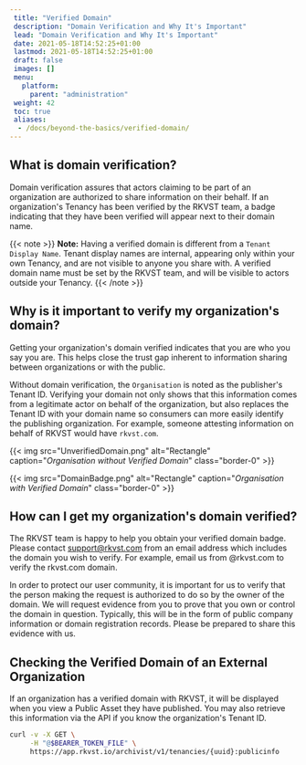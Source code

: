 ```yaml
---
 title: "Verified Domain"
 description: "Domain Verification and Why It's Important"
 lead: "Domain Verification and Why It's Important"
 date: 2021-05-18T14:52:25+01:00
 lastmod: 2021-05-18T14:52:25+01:00
 draft: false
 images: []
 menu:
   platform:
     parent: "administration"
 weight: 42
 toc: true
 aliases:
  - /docs/beyond-the-basics/verified-domain/
---
```


## What is domain verification?

Domain verification assures that actors claiming to be part of an organization are authorized to share information on their behalf. If an organization's Tenancy has been verified by the RKVST team, a badge indicating that they have been verified will appear next to their domain name.

{{< note >}}
**Note:** Having a verified domain is different from a `Tenant Display Name`. Tenant display names are internal, appearing only within your own Tenancy, and are not visible to anyone you share with. A verified domain name must be set by the RKVST team, and will be visible to actors outside your Tenancy. 
{{< /note >}}

## Why is it important to verify my organization's domain?

Getting your organization's domain verified indicates that you are who you say you are. This helps close the trust gap inherent to information sharing between organizations or with the public.

Without domain verification, the `Organisation` is noted as the publisher's Tenant ID. Verifying your domain not only shows that this information comes from a legitimate actor on behalf of the organization, but also replaces the Tenant ID with your domain name so consumers can more easily identify the publishing organization. For example, someone attesting information on behalf of RKVST would have `rkvst.com`. 

{{< img src="UnverifiedDomain.png" alt="Rectangle" caption="<em>Organisation without Verified Domain</em>" class="border-0" >}}

{{< img src="DomainBadge.png" alt="Rectangle" caption="<em>Organisation with Verified Domain</em>" class="border-0" >}}

## How can I get my organization's domain verified? 

The RKVST team is happy to help you obtain your verified domain badge. Please contact support@rkvst.com from an email address which includes the domain you wish to verify. For example, email us from @rkvst.com to verify the rkvst.com domain. 

In order to protect our user community, it is important for us to verify that the person making the request is authorized to do so by the owner of the domain. We will request evidence from you to prove that you own or control the domain in question. Typically, this will be in the form of public company information or domain registration records. Please be prepared to share this evidence with us.

## Checking the Verified Domain of an External Organization

If an organization has a verified domain with RKVST, it will be displayed when you view a Public Asset they have published. You may also retrieve this information via the API if you know the organization's Tenant ID.

```bash
curl -v -X GET \
     -H "@$BEARER_TOKEN_FILE" \
     https://app.rkvst.io/archivist/v1/tenancies/{uuid}:publicinfo
```